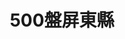 ---
title: "500盤屏東縣"
description: "收錄屏東縣500盤美食，帶你發現台灣在地美味。"
keywords:
  - 台灣美食
  - 屏東縣美食
  - 美食精選
  - 500盤
custom_css: "/css/events/dishes500/dishes.css"
type: "dishes500"
layout: "filter"
datePublished: "2025-06-21"
dateModified: "2025-06-21"
year: "y2024"
city: "屏東縣"
---